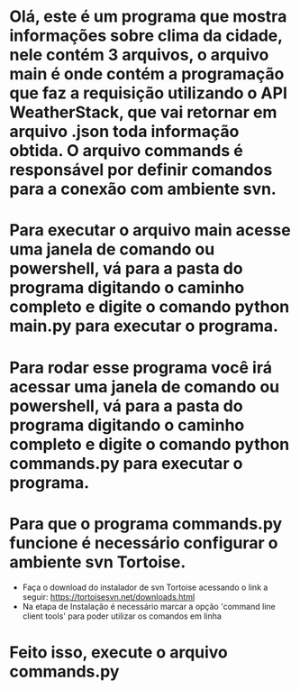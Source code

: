 # **Olá, este é um programa que mostra informações sobre clima da cidade, nele contém 3 arquivos, o arquivo main é onde contém a programação que faz a requisição utilizando o API WeatherStack, que vai retornar em arquivo .json toda informação obtida. O arquivo commands é responsável por definir comandos para a conexão com ambiente svn.**


# Para executar o arquivo main acesse uma janela de comando ou powershell, vá para a pasta do programa digitando o caminho completo e digite o comando python main.py para executar o programa.

# Para rodar esse programa você irá acessar uma janela de comando ou powershell, vá para a pasta do programa digitando o caminho completo e digite o comando python commands.py para executar o programa.

# Para que o programa commands.py funcione é necessário configurar o ambiente svn Tortoise.

- Faça o download do instalador de svn Tortoise acessando o link a seguir: https://tortoisesvn.net/downloads.html
- Na etapa de Instalação é necessário marcar a opção 'command line client tools' para poder utilizar os comandos em linha

# Feito isso, execute o arquivo commands.py
